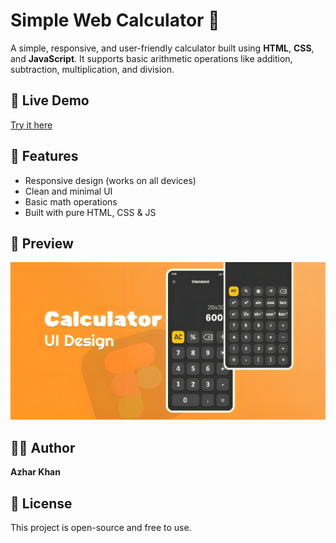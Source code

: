 # Simple Web Calculator 🧮

A simple, responsive, and user-friendly calculator built using **HTML**, **CSS**, and **JavaScript**. It supports basic arithmetic operations like addition, subtraction, multiplication, and division.

## 🔗 Live Demo

[Try it here](https://iam-azhar-simple-calculator.vercel.app/)

## 🚀 Features

- Responsive design (works on all devices)
- Clean and minimal UI
- Basic math operations
- Built with pure HTML, CSS & JS

## 📸 Preview

![Calculator Preview](https://raw.githubusercontent.com/iam-azhar0/simple-calculator/refs/heads/main/assets/open-graph-image.png)

## 👨‍💻 Author

**Azhar Khan**

## 📄 License

This project is open-source and free to use.
